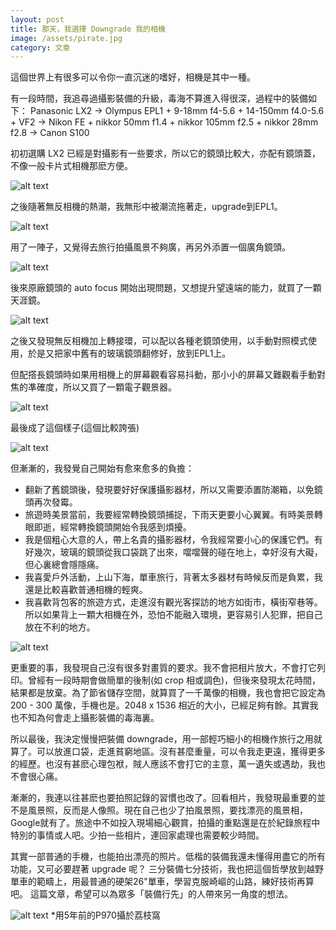 ```yaml
---
layout: post
title: 那天，我選擇 Downgrade 我的相機
image: /assets/pirate.jpg
category: 文章
---
```


這個世界上有很多可以令你一直沉迷的嗜好，相機是其中一種。

有一段時間，我追尋過攝影裝備的升級，毒海不算進入得很深，過程中的裝備如下：
Panasonic LX2 -> Olympus EPL1 + 9-18mm f4-5.6 + 14-150mm f4.0-5.6 + VF2 -> Nikon FE + nikkor 50mm f1.4 + nikkor 105mm f2.5 + nikkor 28mm f2.8 -> Canon S100

初初選購 LX2 已經是對攝影有一些要求，所以它的鏡頭比較大，亦配有鏡頭蓋，不像一般卡片式相機那麽方便。

![alt text](/assets/LX2.png "LX2")

之後隨著無反相機的熱潮，我無形中被潮流拖著走，upgrade到EPL1。

![alt text](/assets/EPL1.png "EPL1")

用了一陣子，又覺得去旅行拍攝風景不夠廣，再另外添置一個廣角鏡頭。

![alt text](/assets/WIDELEN.png "Wide Angel Lens")

後來原廠鏡頭的 auto focus 開始出現問題，又想提升望遠端的能力，就買了一顆天涯鏡。

![alt text](/assets/TIANYALEN.png "天涯 Lens")

之後又發現無反相機加上轉接環，可以配以各種老鏡頭使用，以手動對照模式使用，於是又把家中舊有的玻璃鏡頭翻修好，放到EPL1上。

但配撘長鏡頭時如果用相機上的屏幕觀看容易抖動，那小小的屏幕又難觀看手動對焦的凖確度，所以又買了一顆電子觀景器。

![alt text](/assets/VF2.png "VF2")

最後成了這個樣子(這個比較誇張)

![alt text](/assets/pirate.jpg "pirate look")


但漸漸的，我發覺自己開始有愈來愈多的負擔：

- 翻新了舊鏡頭後，發現要好好保護攝影器材，所以又需要添置防潮箱，以免鏡頭再次發霉。
- 旅遊時美景當前，我要經常轉換鏡頭捕捉，下雨天更要小心翼翼。有時美景轉眼即逝，經常轉換鏡頭開始令我感到煩擾。
- 我是個粗心大意的人，帶上名貴的攝影器材，令我經常要小心的保護它們。有好幾次，玻璃的鏡頭從我口袋跳了出來，噹噹聲的碰在地上，幸好沒有大礙，但心裏總會隱隱痛。
- 我喜愛戶外活動，上山下海，單車旅行，背著太多器材有時候反而是負累，我還是比較喜歡普通相機的輕爽。
-  我喜歡背包客的旅遊方式，走進沒有觀光客探訪的地方如街市，橫街窄巷等。所以如果背上一顆大相機在外，恐怕不能融入環境，更容易引人犯罪，把自己放在不利的地方。

![alt text](/assets/biketrip.jpg "bike trip")

更重要的事，我發現自己沒有很多對畫質的要求。我不會把相片放大，不會打它列印。曾經有一段時期會做簡單的後制(如 crop 相或調色)，但後來發現太花時間，結果都是放棄。為了節省儲存空間，就算買了一千萬像的相機，我也會把它設定為 200 - 300 萬像，手機也是。2048 x 1536 相近的大小，已經足夠有餘。其實我也不知為何會走上攝影裝備的毒海裏。

所以最後，我決定慢慢把裝備 downgrade，用一部輕巧細小的相機作旅行之用就算了。可以放進口袋，走進貧窮地區。沒有甚麼重量，可以令我走更遠，獲得更多的經歷。也沒有甚麽心理包袱，賊人應該不會打它的主意，萬一遺失或遇劫，我也不會很心痛。

漸漸的，我連以往甚麽也要拍照記錄的習慣也改了。回看相片，我發現最重要的並不是風景照，反而是人像照。現在自己也少了拍風景照，要找漂亮的風景相，Google就有了。旅途中不如投入現場細心觀賞，拍攝的重點還是在於紀錄旅程中特別的事情或人吧。少拍一些相片，連回家處理也需要較少時間。

其實一部普通的手機，也能拍出漂亮的照片。低楷的裝備我還未懂得用盡它的所有功能，又可必要趕著 upgrade 呢？
三分裝備七分技術，我也把這個哲學放到越野單車的範疇上，用最普通的硬架26"單車，學習克服崎嶇的山路，練好技術再算吧。
這篇文章，希望可以為眾多「裝備行先」的人帶來另一角度的想法。

![alt text](/assets/waterreflection.jpg "water reflection by P970")
*用5年前的P970攝於荔枝窩